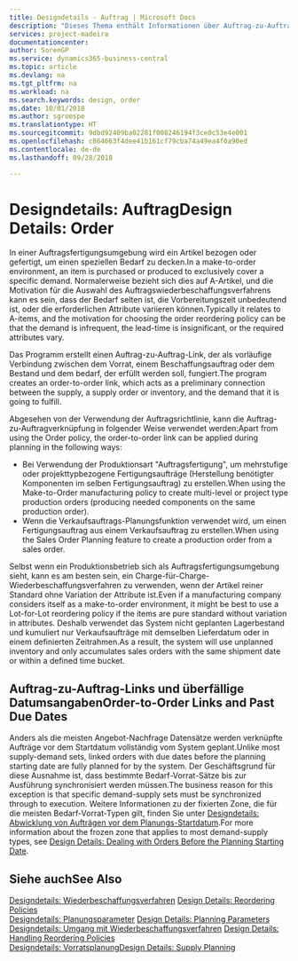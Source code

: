```yaml
---
title: Designdetails - Auftrag | Microsoft Docs
description: "Dieses Thema enthält Informationen über Auftrag-zu-Auftrag-Links in einer Auftragsfertigungsumgebung."
services: project-madeira
documentationcenter: 
author: SorenGP
ms.service: dynamics365-business-central
ms.topic: article
ms.devlang: na
ms.tgt_pltfrm: na
ms.workload: na
ms.search.keywords: design, order
ms.date: 10/01/2018
ms.author: sgroespe
ms.translationtype: HT
ms.sourcegitcommit: 9dbd92409ba02281f008246194f3ce0c53e4e001
ms.openlocfilehash: c864663f4dee41b161cf79cba74a49ea4f0a90ed
ms.contentlocale: de-de
ms.lasthandoff: 09/28/2018

---
```

# <a name="design-details-order"></a><span data-ttu-id="81e38-103">Designdetails: Auftrag</span><span class="sxs-lookup"><span data-stu-id="81e38-103">Design Details: Order</span></span>
<span data-ttu-id="81e38-104">In einer Auftragsfertigungsumgebung wird ein Artikel bezogen oder gefertigt, um einen speziellen Bedarf zu decken.</span><span class="sxs-lookup"><span data-stu-id="81e38-104">In a make-to-order environment, an item is purchased or produced to exclusively cover a specific demand.</span></span> <span data-ttu-id="81e38-105">Normalerweise bezieht sich dies auf A-Artikel, und die Motivation für die Auswahl des Auftragswiederbeschaffungsverfahrens kann es sein, dass der Bedarf selten ist, die Vorbereitungszeit unbedeutend ist, oder die erforderlichen Attribute variieren können.</span><span class="sxs-lookup"><span data-stu-id="81e38-105">Typically it relates to A-items, and the motivation for choosing the order reordering policy can be that the demand is infrequent, the lead-time is insignificant, or the required attributes vary.</span></span>  
  
<span data-ttu-id="81e38-106">Das Programm erstellt einen Auftrag-zu-Auftrag-Link, der als vorläufige Verbindung zwischen dem Vorrat, einem Beschaffungsauftrag oder dem Bestand und dem bedarf, der erfüllt werden soll, fungiert.</span><span class="sxs-lookup"><span data-stu-id="81e38-106">The program creates an order-to-order link, which acts as a preliminary connection between the supply, a supply order or inventory, and the demand that it is going to fulfill.</span></span>  
  
<span data-ttu-id="81e38-107">Abgesehen von der Verwendung der Auftragsrichtlinie, kann die Auftrag-zu-Auftragverknüpfung in folgender Weise verwendet werden:</span><span class="sxs-lookup"><span data-stu-id="81e38-107">Apart from using the Order policy, the order-to-order link can be applied during planning in the following ways:</span></span>  
  
* <span data-ttu-id="81e38-108">Bei Verwendung der Produktionsart "Auftragsfertigung", um mehrstufige oder projekttypbezogene Fertigungsaufträge (Herstellung benötigter Komponenten im selben Fertigungsauftrag) zu erstellen.</span><span class="sxs-lookup"><span data-stu-id="81e38-108">When using the Make-to-Order manufacturing policy to create multi-level or project type production orders (producing needed components on the same production order).</span></span>  
* <span data-ttu-id="81e38-109">Wenn die Verkaufsauftrags-Planungsfunktion verwendet wird, um einen Fertigungsauftrag aus einem Verkaufsauftrag zu erstellen.</span><span class="sxs-lookup"><span data-stu-id="81e38-109">When using the Sales Order Planning feature to create a production order from a sales order.</span></span>  
  
<span data-ttu-id="81e38-110">Selbst wenn ein Produktionsbetrieb sich als Auftragsfertigungsumgebung sieht, kann es am besten sein, ein Charge-für-Charge-Wiederbeschaffungsverfahren zu verwenden, wenn der Artikel reiner Standard ohne Variation der Attribute ist.</span><span class="sxs-lookup"><span data-stu-id="81e38-110">Even if a manufacturing company considers itself as a make-to-order environment, it might be best to use a Lot-for-Lot reordering policy if the items are pure standard without variation in attributes.</span></span> <span data-ttu-id="81e38-111">Deshalb verwendet das System nicht geplanten Lagerbestand und kumuliert nur Verkaufsaufträge mit demselben Lieferdatum oder in einem definierten Zeitrahmen.</span><span class="sxs-lookup"><span data-stu-id="81e38-111">As a result, the system will use unplanned inventory and only accumulates sales orders with the same shipment date or within a defined time bucket.</span></span>  
  
## <a name="order-to-order-links-and-past-due-dates"></a><span data-ttu-id="81e38-112">Auftrag-zu-Auftrag-Links und überfällige Datumsangaben</span><span class="sxs-lookup"><span data-stu-id="81e38-112">Order-to-Order Links and Past Due Dates</span></span>  
<span data-ttu-id="81e38-113">Anders als die meisten Angebot-Nachfrage Datensätze werden verknüpfte Aufträge vor dem Startdatum vollständig vom System geplant.</span><span class="sxs-lookup"><span data-stu-id="81e38-113">Unlike most supply-demand sets, linked orders with due dates before the planning starting date are fully planned for by the system.</span></span> <span data-ttu-id="81e38-114">Der Geschäftsgrund für diese Ausnahme ist, dass bestimmte Bedarf-Vorrat-Sätze bis zur Ausführung synchronisiert werden müssen.</span><span class="sxs-lookup"><span data-stu-id="81e38-114">The business reason for this exception is that specific demand-supply sets must be synchronized through to execution.</span></span> <span data-ttu-id="81e38-115">Weitere Informationen zu der fixierten Zone, die für die meisten Bedarf-Vorrat-Typen gilt, finden Sie unter [Designdetails: Abwicklung von Aufträgen vor dem Planungs-Startdatum](design-details-dealing-with-orders-before-the-planning-starting-date.md).</span><span class="sxs-lookup"><span data-stu-id="81e38-115">For more information about the frozen zone that applies to most demand-supply types, see [Design Details: Dealing with Orders Before the Planning Starting Date](design-details-dealing-with-orders-before-the-planning-starting-date.md).</span></span>  
  
## <a name="see-also"></a><span data-ttu-id="81e38-116">Siehe auch</span><span class="sxs-lookup"><span data-stu-id="81e38-116">See Also</span></span>  
<span data-ttu-id="81e38-117">[Designdetails: Wiederbeschaffungsverfahren](design-details-reordering-policies.md) </span><span class="sxs-lookup"><span data-stu-id="81e38-117">[Design Details: Reordering Policies](design-details-reordering-policies.md) </span></span>  
<span data-ttu-id="81e38-118">[Designdetails: Planungsparameter](design-details-planning-parameters.md) </span><span class="sxs-lookup"><span data-stu-id="81e38-118">[Design Details: Planning Parameters](design-details-planning-parameters.md) </span></span>  
<span data-ttu-id="81e38-119">[Designdetails: Umgang mit Wiederbeschaffungsverfahren](design-details-handling-reordering-policies.md) </span><span class="sxs-lookup"><span data-stu-id="81e38-119">[Design Details: Handling Reordering Policies](design-details-handling-reordering-policies.md) </span></span>  
[<span data-ttu-id="81e38-120">Designdetails: Vorratsplanung</span><span class="sxs-lookup"><span data-stu-id="81e38-120">Design Details: Supply Planning</span></span>](design-details-supply-planning.md)
